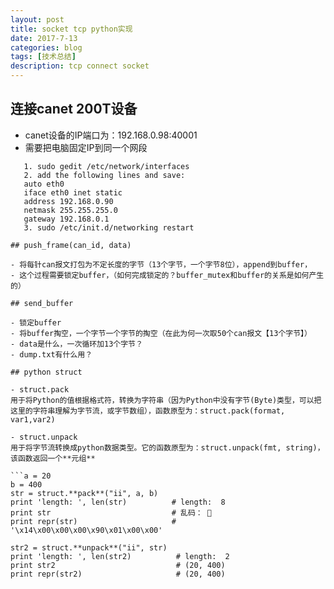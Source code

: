 ```yaml
---
layout: post
title: socket tcp python实现
date: 2017-7-13
categories: blog
tags: [技术总结]
description: tcp connect socket
---
```


## 连接canet 200T设备

- canet设备的IP端口为：192.168.0.98:40001
- 需要把电脑固定IP到同一个网段

```
   1. sudo gedit /etc/network/interfaces
   2. add the following lines and save:
   auto eth0  
   iface eth0 inet static  
   address 192.168.0.90  
   netmask 255.255.255.0  
   gateway 192.168.0.1
   3. sudo /etc/init.d/networking restart

## push_frame(can_id, data)

- 将每针can报文打包为不定长度的字节（13个字节，一个字节8位），append到buffer，
- 这个过程需要锁定buffer，（如何完成锁定的？buffer_mutex和buffer的关系是如何产生的）

## send_buffer

- 锁定buffer
- 将buffer掏空，一个字节一个字节的掏空（在此为何一次取50个can报文【13个字节】）
- data是什么，一次循环加13个字节？
- dump.txt有什么用？

## python struct

- struct.pack
用于将Python的值根据格式符，转换为字符串（因为Python中没有字节(Byte)类型，可以把这里的字符串理解为字节流，或字节数组），函数原型为：struct.pack(format, var1,var2)

- struct.unpack
用于将字节流转换成python数据类型。它的函数原型为：struct.unpack(fmt, string)，该函数返回一个**元组**

```a = 20  
b = 400   
str = struct.**pack**("ii", a, b)  
print 'length: ', len(str)          # length:  8  
print str                           # 乱码：   
print repr(str)                     # '\x14\x00\x00\x00\x90\x01\x00\x00'

str2 = struct.**unpack**("ii", str)  
print 'length: ', len(str2)          # length:  2  
print str2                           # (20, 400)  
print repr(str2)                     # (20, 400)  
```



